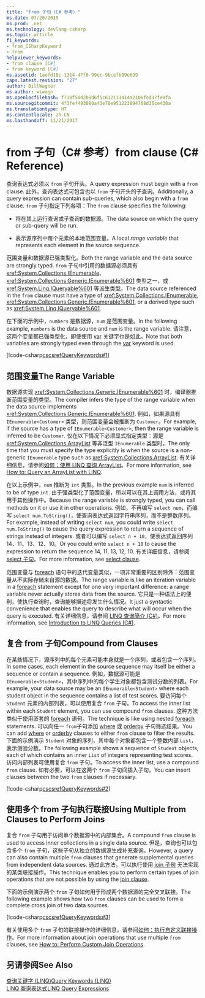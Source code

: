 ```yaml
---
title: "from 子句（C# 参考）"
ms.date: 07/20/2015
ms.prod: .net
ms.technology: devlang-csharp
ms.topic: article
f1_keywords:
- from_CSharpKeyword
- from
helpviewer_keywords:
- from clause [C#]
- from keyword [C#]
ms.assetid: 1aefd18c-1314-47f8-99ec-9bcefb09e699
caps.latest.revision: "27"
author: BillWagner
ms.author: wiwagn
ms.openlocfilehash: f718f50d2b8d6f5c612113414a2106fed37fe0fa
ms.sourcegitcommit: 4f3fef493080a43e70e951223894768d36ce430a
ms.translationtype: HT
ms.contentlocale: zh-CN
ms.lasthandoff: 11/21/2017
---
```

# <a name="from-clause-c-reference"></a><span data-ttu-id="5e33f-102">from 子句（C# 参考）</span><span class="sxs-lookup"><span data-stu-id="5e33f-102">from clause (C# Reference)</span></span>
<span data-ttu-id="5e33f-103">查询表达式必须以 `from` 子句开头。</span><span class="sxs-lookup"><span data-stu-id="5e33f-103">A query expression must begin with a `from` clause.</span></span> <span data-ttu-id="5e33f-104">此外，查询表达式可包含也以 `from` 子句开头的子查询。</span><span class="sxs-lookup"><span data-stu-id="5e33f-104">Additionally, a query expression can contain sub-queries, which also begin with a `from` clause.</span></span> <span data-ttu-id="5e33f-105">`from` 子句指定下列各项：</span><span class="sxs-lookup"><span data-stu-id="5e33f-105">The `from` clause specifies the following:</span></span>  
  
-   <span data-ttu-id="5e33f-106">将在其上运行查询或子查询的数据源。</span><span class="sxs-lookup"><span data-stu-id="5e33f-106">The data source on which the query or sub-query will be run.</span></span>  
  
-   <span data-ttu-id="5e33f-107">表示源序列中每个元素的本地范围变量。</span><span class="sxs-lookup"><span data-stu-id="5e33f-107">A local *range variable* that represents each element in the source sequence.</span></span>  
  
 <span data-ttu-id="5e33f-108">范围变量和数据源已强类型化。</span><span class="sxs-lookup"><span data-stu-id="5e33f-108">Both the range variable and the data source are strongly typed.</span></span> <span data-ttu-id="5e33f-109">`from` 子句中引用的数据源必须具有 <xref:System.Collections.IEnumerable>、<xref:System.Collections.Generic.IEnumerable%601> 类型之一，或 <xref:System.Linq.IQueryable%601> 等派生类型。</span><span class="sxs-lookup"><span data-stu-id="5e33f-109">The data source referenced in the `from` clause must have a type of <xref:System.Collections.IEnumerable>, <xref:System.Collections.Generic.IEnumerable%601>, or a derived type such as <xref:System.Linq.IQueryable%601>.</span></span>  
  
 <span data-ttu-id="5e33f-110">在下面的示例中，`numbers` 是数据源，`num` 是范围变量。</span><span class="sxs-lookup"><span data-stu-id="5e33f-110">In the following example, `numbers` is the data source and `num` is the range variable.</span></span> <span data-ttu-id="5e33f-111">请注意，这两个变量都已强类型化，即使使用 [var](../../../csharp/language-reference/keywords/var.md) 关键字也是如此。</span><span class="sxs-lookup"><span data-stu-id="5e33f-111">Note that both variables are strongly typed even through the [var](../../../csharp/language-reference/keywords/var.md) keyword is used.</span></span>  
  
 [!code-csharp[cscsrefQueryKeywords#1](../../../csharp/language-reference/keywords/codesnippet/CSharp/from-clause_1.cs)]  
  
## <a name="the-range-variable"></a><span data-ttu-id="5e33f-112">范围变量</span><span class="sxs-lookup"><span data-stu-id="5e33f-112">The Range Variable</span></span>  
 <span data-ttu-id="5e33f-113">数据源实现 <xref:System.Collections.Generic.IEnumerable%601> 时，编译器推断范围变量的类型。</span><span class="sxs-lookup"><span data-stu-id="5e33f-113">The compiler infers the type of the range variable when the data source implements <xref:System.Collections.Generic.IEnumerable%601>.</span></span> <span data-ttu-id="5e33f-114">例如，如果源具有 `IEnumerable<Customer>` 类型，则范围变量会被推断为 `Customer`。</span><span class="sxs-lookup"><span data-stu-id="5e33f-114">For example, if the source has a type of `IEnumerable<Customer>`, then the range variable is inferred to be `Customer`.</span></span> <span data-ttu-id="5e33f-115">仅在以下情况下必须显式指定类型：源是 <xref:System.Collections.ArrayList> 等非泛型 `IEnumerable` 类型时。</span><span class="sxs-lookup"><span data-stu-id="5e33f-115">The only time that you must specify the type explicitly is when the source is a non-generic `IEnumerable` type such as <xref:System.Collections.ArrayList>.</span></span> <span data-ttu-id="5e33f-116">有关详细信息，请参阅[如何：使用 LINQ 查询 ArrayList](../../programming-guide/concepts/linq/how-to-query-an-arraylist-with-linq.md)。</span><span class="sxs-lookup"><span data-stu-id="5e33f-116">For more information, see [How to: Query an ArrayList with LINQ](../../programming-guide/concepts/linq/how-to-query-an-arraylist-with-linq.md).</span></span>  
  
 <span data-ttu-id="5e33f-117">在以上示例中，`num` 推断为 `int` 类型。</span><span class="sxs-lookup"><span data-stu-id="5e33f-117">In the previous example `num` is inferred to be of type `int`.</span></span> <span data-ttu-id="5e33f-118">由于强类型化了范围变量，所以可以在其上调用方法，或将其用于其他操作中。</span><span class="sxs-lookup"><span data-stu-id="5e33f-118">Because the range variable is strongly typed, you can call methods on it or use it in other operations.</span></span> <span data-ttu-id="5e33f-119">例如，不再编写 `select num`，而编写 `select num.ToString()`，使查询表达式返回字符串序列，而不是整数序列。</span><span class="sxs-lookup"><span data-stu-id="5e33f-119">For example, instead of writing `select num`, you could write `select num.ToString()` to cause the query expression to return a sequence of strings instead of integers.</span></span> <span data-ttu-id="5e33f-120">或者可以编写 `select n + 10`，使表达式返回序列 14、11、13、12、10。</span><span class="sxs-lookup"><span data-stu-id="5e33f-120">Or you could write `select n + 10` to cause the expression to return the sequence 14, 11, 13, 12, 10.</span></span> <span data-ttu-id="5e33f-121">有关详细信息，请参阅 [select 子句](../../../csharp/language-reference/keywords/select-clause.md)。</span><span class="sxs-lookup"><span data-stu-id="5e33f-121">For more information, see [select clause](../../../csharp/language-reference/keywords/select-clause.md).</span></span>  
  
 <span data-ttu-id="5e33f-122">范围变量与 [foreach](../../../csharp/language-reference/keywords/foreach-in.md) 语句中的迭代变量类似，一项非常重要的区别除外：范围变量从不实际存储来自源的数据。</span><span class="sxs-lookup"><span data-stu-id="5e33f-122">The range variable is like an iteration variable in a [foreach](../../../csharp/language-reference/keywords/foreach-in.md) statement except for one very important difference: a range variable never actually stores data from the source.</span></span> <span data-ttu-id="5e33f-123">它只是一种语法上的便利，使执行查询时，查询能够描述将发生什么情况。</span><span class="sxs-lookup"><span data-stu-id="5e33f-123">It just a syntactic convenience that enables the query to describe what will occur when the query is executed.</span></span> <span data-ttu-id="5e33f-124">有关详细信息，请参阅 [LINQ 查询简介 (C#)](../../../csharp/programming-guide/concepts/linq/introduction-to-linq-queries.md)。</span><span class="sxs-lookup"><span data-stu-id="5e33f-124">For more information, see [Introduction to LINQ Queries (C#)](../../../csharp/programming-guide/concepts/linq/introduction-to-linq-queries.md).</span></span>  
  
## <a name="compound-from-clauses"></a><span data-ttu-id="5e33f-125">复合 from 子句</span><span class="sxs-lookup"><span data-stu-id="5e33f-125">Compound from Clauses</span></span>  
 <span data-ttu-id="5e33f-126">在某些情况下，源序列中的每个元素可能本身就是一个序列，或者包含一个序列。</span><span class="sxs-lookup"><span data-stu-id="5e33f-126">In some cases, each element in the source sequence may itself be either a sequence or contain a sequence.</span></span> <span data-ttu-id="5e33f-127">例如，数据源可能是 `IEnumerable<Student>`，其中序列中的每个学生对象都包含测试分数的列表。</span><span class="sxs-lookup"><span data-stu-id="5e33f-127">For example, your data source may be an `IEnumerable<Student>` where each student object in the sequence contains a list of test scores.</span></span> <span data-ttu-id="5e33f-128">要访问每个 `Student` 元素的内部列表，可以使用复合 `from` 子句。</span><span class="sxs-lookup"><span data-stu-id="5e33f-128">To access the inner list within each `Student` element, you can use compound `from` clauses.</span></span> <span data-ttu-id="5e33f-129">这种方法类似于使用嵌套的 [foreach](../../../csharp/language-reference/keywords/foreach-in.md) 语句。</span><span class="sxs-lookup"><span data-stu-id="5e33f-129">The technique is like using nested [foreach](../../../csharp/language-reference/keywords/foreach-in.md) statements.</span></span> <span data-ttu-id="5e33f-130">可以向任一 `from`子句添加 [where](../../../csharp/language-reference/keywords/partial-method.md) 或 [orderby](../../../csharp/language-reference/keywords/orderby-clause.md) 子句筛选结果。</span><span class="sxs-lookup"><span data-stu-id="5e33f-130">You can add [where](../../../csharp/language-reference/keywords/partial-method.md) or [orderby](../../../csharp/language-reference/keywords/orderby-clause.md) clauses to either `from` clause to filter the results.</span></span> <span data-ttu-id="5e33f-131">下面的示例演示 `Student` 对象的序列，其中每个对象都包含一个整数内部 `List`，表示测验分数。</span><span class="sxs-lookup"><span data-stu-id="5e33f-131">The following example shows a sequence of `Student` objects, each of which contains an inner `List` of integers representing test scores.</span></span> <span data-ttu-id="5e33f-132">访问内部列表可使用复合 `from` 子句。</span><span class="sxs-lookup"><span data-stu-id="5e33f-132">To access the inner list, use a compound `from` clause.</span></span> <span data-ttu-id="5e33f-133">如有必要，可以在这两个 `from` 子句间插入子句。</span><span class="sxs-lookup"><span data-stu-id="5e33f-133">You can insert clauses between the two `from` clauses if necessary.</span></span>  
  
 [!code-csharp[cscsrefQueryKeywords#2](../../../csharp/language-reference/keywords/codesnippet/CSharp/from-clause_2.cs)]  
  
## <a name="using-multiple-from-clauses-to-perform-joins"></a><span data-ttu-id="5e33f-134">使用多个 from 子句执行联接</span><span class="sxs-lookup"><span data-stu-id="5e33f-134">Using Multiple from Clauses to Perform Joins</span></span>  
 <span data-ttu-id="5e33f-135">复合 `from` 子句用于访问单个数据源中的内部集合。</span><span class="sxs-lookup"><span data-stu-id="5e33f-135">A compound `from` clause is used to access inner collections in a single data source.</span></span> <span data-ttu-id="5e33f-136">但是，查询也可以包含多个 `from` 子句，这些子句从独立的数据源生成补充查询。</span><span class="sxs-lookup"><span data-stu-id="5e33f-136">However, a query can also contain multiple `from` clauses that generate supplemental queries from independent data sources.</span></span> <span data-ttu-id="5e33f-137">通过此方法，可以执行使用 [join 子句](../../../csharp/language-reference/keywords/join-clause.md) 无法实现的某类联接操作。</span><span class="sxs-lookup"><span data-stu-id="5e33f-137">This technique enables you to perform certain types of join operations that are not possible by using the [join clause](../../../csharp/language-reference/keywords/join-clause.md).</span></span>  
  
 <span data-ttu-id="5e33f-138">下面的示例演示两个 `from` 子句如何用于形成两个数据源的完全交叉联接。</span><span class="sxs-lookup"><span data-stu-id="5e33f-138">The following example shows how two `from` clauses can be used to form a complete cross join of two data sources.</span></span>  
  
 [!code-csharp[cscsrefQueryKeywords#3](../../../csharp/language-reference/keywords/codesnippet/CSharp/from-clause_3.cs)]  
  
 <span data-ttu-id="5e33f-139">有关使用多个 `from` 子句的联接操作的详细信息，请参阅[如何：执行自定义联接操作](../../../csharp/programming-guide/linq-query-expressions/how-to-perform-custom-join-operations.md)。</span><span class="sxs-lookup"><span data-stu-id="5e33f-139">For more information about join operations that use multiple `from` clauses, see [How to: Perform Custom Join Operations](../../../csharp/programming-guide/linq-query-expressions/how-to-perform-custom-join-operations.md).</span></span>  
  
## <a name="see-also"></a><span data-ttu-id="5e33f-140">另请参阅</span><span class="sxs-lookup"><span data-stu-id="5e33f-140">See Also</span></span>  
 [<span data-ttu-id="5e33f-141">查询关键字 (LINQ)</span><span class="sxs-lookup"><span data-stu-id="5e33f-141">Query Keywords (LINQ)</span></span>](../../../csharp/language-reference/keywords/query-keywords.md)  
 [<span data-ttu-id="5e33f-142">LINQ 查询表达式</span><span class="sxs-lookup"><span data-stu-id="5e33f-142">LINQ Query Expressions</span></span>](../../../csharp/programming-guide/linq-query-expressions/index.md)
